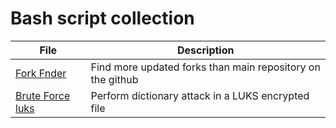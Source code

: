 # Bash script collection

| File | Description |
| ----------- | ----------- |
|[Fork Fnder](fork_finder.sh)|Find more updated forks than main repository on the github|
|[Brute Force luks](luks.brute.sh)|Perform dictionary attack in a LUKS encrypted file |


